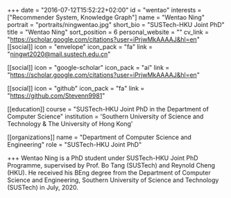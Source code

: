 +++
date = "2016-07-12T15:52:22+02:00"
id = "wentao"
interests = ["Recommender System, Knowledge Graph"]
name = "Wentao Ning"
portrait = "portraits/ningwentao.jpg"
short_bio = "SUSTech-HKU Joint PhD"
title = "Wentao Ning"
sort_position = 6
personal_website = ""
cv_link = "https://scholar.google.com/citations?user=iPrjwMkAAAAJ&hl=en"
[[social]]
    icon = "envelope"
    icon_pack = "fa"
    link = "ningwt2020@mail.sustech.edu.cn"

[[social]]
    icon = "google-scholar"
    icon_pack = "ai"
    link = "https://scholar.google.com/citations?user=iPrjwMkAAAAJ&hl=en"

[[social]]
    icon = "github"
    icon_pack = "fa"
    link = "https://github.com/Stevenn9981"

[[education]]
    course = "SUSTech-HKU Joint PhD in the Department of Computer Science"
    institution = 'Southern University of Science and Technology & The University of Hong Kong'
 

[[organizations]]
    name = "Department of Computer Science and Engineering"
    role = "SUSTech-HKU Joint PhD"

+++
Wentao Ning is a PhD student under SUSTech-HKU Joint PhD Programme, supervised by Prof. Bo Tang (SUSTech) and Reynold Cheng (HKU). He received his BEng degree from the Department of Computer Science and Engineering, Southern University of Science and Technology (SUSTech) in July, 2020.


